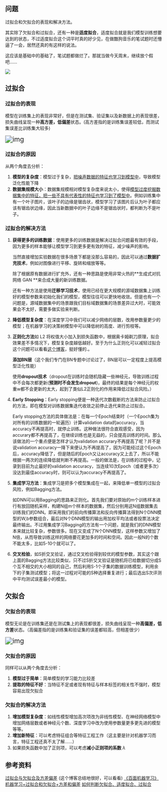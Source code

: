 ## 问题

过拟合和欠拟合的表现和解决方法。

其实除了欠拟合和过拟合，还有一种是**适度拟合**，适度拟合就是我们模型训练想要达到的状态，不过适度拟合这个词平时真的好少见，在做酷狗音乐的笔试题时还懵逼了一会，居然还真的有这样的说法。

这应该是基础中的基础了，笔试题都做烂了。那就当做今天周末，继续放个假吧……

![](https://gitee.com/xn1997/picgo/raw/master/m1MXWUG6RZEfB2H.jpg)

## 过拟合

### 过拟合的表现

模型在训练集上的表现非常好，但是在测试集、验证集以及新数据上的表现很差，损失曲线呈现一种**高方差，低偏差**状态。(高方差指的是训练集误差较低，而测试集误差比训练集大较多)

<img src="https://gitee.com/xn1997/picgo/raw/master/dNxegZrbA6GUwPp.png" alt="img" style="zoom:150%;" />

### 过拟合的原因

从两个角度去分析：

1. **模型的复杂度**：模型过于复杂，<u>把噪声数据的特征也学习到模型中</u>，导致模型泛化性能下降
2. **数据集规模大小**：数据集规模相对模型复杂度来说太小，使得<u>模型过度挖掘数据集中的特征，把一些不具有代表性的特征也学习到了模型中</u>。例如训练集中有一个叶子图片，该叶子的边缘是锯齿状，模型学习了该图片后认为叶子都应该有锯齿状边缘，因此当新数据中的叶子边缘不是锯齿状时，都判断为不是叶子。

### 过拟合的解决方法

1. **获得更多的训练数据**：使用更多的训练数据是解决过拟合问题最有效的手段，因为更多的样本能够让模型学习到更多更有效的特征，减少噪声的影响。

   当然直接增加实验数据在很多场景下都是没那么容易的，因此可以通过**数据扩充技术**，例如对图像进行平移、旋转和缩放等等。

   除了根据原有数据进行扩充外，还有一种思路是使用非常火热的**生成式对抗网络 GAN **来合成大量的新训练数据。

   还有一种方法是使用**迁移学习技术**，使用已经在更大规模的源域数据集上训练好的模型参数来初始化我们的模型，模型往往可以更快地收敛。但是也有一个问题是，源域数据集中的场景跟我们目标域数据集的场景差异过大时，可能效果会不太好，需要多做实验来判断。

2. **降低模型复杂度**：在深度学习中我们可以减少网络的层数，改用参数量更少的模型；在机器学习的决策树模型中可以降低树的高度、进行剪枝等。

3. **正则化方法**如 L2 将权值大小加入到损失函数中，根据奥卡姆剃刀原理，拟合效果差不多情况下，模型复杂度越低越好。至于为什么正则化可以减轻过拟合这个问题可以看看[这个博客](https://blog.csdn.net/qq_37344125/article/details/104326946)，挺好懂的.。

   **添加BN层**（这个我们专门在BN专题中讨论过了，BN层可以一定程度上提高模型泛化性能）

   使用**dropout技术**（dropout在训练时会随机隐藏一些神经元，导致训练过程中不会每次都更新(**预测时不会发生dropout**)，最终的结果是每个神经元的权重w都不会更新的太大，起到了类似L2正则化的作用来降低过拟合风险。）

4. **Early Stopping**：Early stopping便是一种迭代次数截断的方法来防止过拟合的方法，即在模型对训练数据集迭代收敛之前停止迭代来防止过拟合。

    Early stopping方法的具体做法是：在每一个Epoch结束时（一个Epoch集为对所有的训练数据的一轮遍历）计算validation data的accuracy，当accuracy不再提高时，就停止训练。这种做法很符合直观感受，因为accurary都不再提高了，在继续训练也是无益的，只会提高训练的时间。那么该做法的一个重点便是怎样才认为validation accurary不再提高了呢？并不是说validation accuracy一降下来便认为不再提高了，因为可能经过这个Epoch后，accuracy降低了，但是随后的Epoch又让accuracy又上去了，所以不能根据一两次的连续降低就判断不再提高。一般的做法是，在训练的过程中，记录到目前为止最好的validation accuracy，当连续10次Epoch（或者更多次）没达到最佳accuracy时，则可以认为accuracy不再提高了。

5. **集成学习方法**：集成学习是把多个模型集成在一起，来降低单一模型的过拟合风险，例如Bagging方法。

   如DNN可以用Bagging的思路来正则化。首先我们要对原始的m个训练样本进行有放回随机采样，构建N组m个样本的数据集，然后分别用这N组数据集去训练我们的DNN。即采用我们的前向传播算法和反向传播算法得到N个DNN模型的W,b参数组合，最后对N个DNN模型的输出用加权平均法或者投票法决定最终输出。不过用集成学习Bagging的方法有一个问题，就是我们的DNN模型本来就比较复杂，参数很多。现在又变成了N个DNN模型，这样参数又增加了N倍，从而导致训练这样的网络要花更加多的时间和空间。因此一般N的个数不能太多，比如5-10个就可以了。

6. **交叉检验**，如S折交叉验证，通过交叉检验得到较优的模型参数，其实这个跟上面的Bagging方法比较类似，只不过S折交叉验证是随机将已给数据切分成S个互不相交的大小相同的自己，然后利用S-1个子集的数据训练模型，利用余下的子集测试模型；将这一过程对可能的S种选择重复进行；最后选出S次评测中平均测试误差最小的模型。

## 欠拟合

### 欠拟合的表现

模型无论是在训练集还是在测试集上的表现都很差，损失曲线呈现一种**高偏差，低方差**状态。（高偏差指的是训练集和验证集的误差都较高，但相差很少）

<img src="https://gitee.com/xn1997/picgo/raw/master/N2v1dDnKqfk7iQs.png" alt="img" style="zoom:150%;" />

### 欠拟合的原因

同样可以从两个角度去分析：

1. **模型过于简单**：简单模型的学习能力比较差
2. **提取的特征不好**：当特征不足或者现有特征与样本标签的相关性不强时，模型容易出现欠拟合

### 欠拟合的解决方法

1. **增加模型复杂度**：如线性模型增加高次项改为非线性模型、在神经网络模型中增加网络层数或者神经元个数、深度学习中改为使用参数量更多更先进的模型等等。
2. **增加新特征**：可以考虑特征组合等特征工程工作（这主要是针对机器学习而言，特征工程还真不太了解……）
3. 如果损失函数中加了正则项，可以考虑**减小正则项的系数** $\lambda$

## 参考资料

[过拟合与欠拟合及方差偏差](https://www.jianshu.com/p/f2489ccc14b4)   (这个博客总结地很好，可以看看)
<u>《百面机器学习》</u>
[机器学习+过拟合和欠拟合+方差和偏差](https://blog.csdn.net/u012197749/article/details/79766317)
[如何判断欠拟合、适度拟合、过拟合](https://blog.csdn.net/GL3_24/article/details/90294490)

